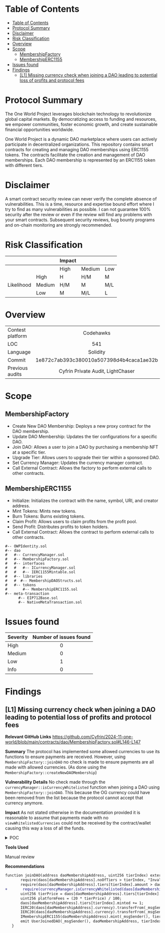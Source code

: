 <!--
---
title: Security Review Report
author: 4th05
date: November 13, 2024
header-includes:
  - \usepackage{titling}
  - \usepackage{graphicx}
---

\begin{titlepage}
    \centering
    \begin{figure}[h]
        \centering
        \includegraphics[width=0.5\textwidth]{logo.pdf} 
    \end{figure}
    \vspace*{2cm}
    {\Huge\bfseries 4th05\par}
    \vspace{3cm}
    {\Huge 1WProject\par} 
    \vspace{0.5cm}
    {\Huge\itshape Security Review Report\par}
    \vfill
    {\Large \ 13 November 2024\par}
\end{titlepage}

\maketitle
CANCEL THIS LINE AND THE FIRST ONE TO TO ABOLISH NOTES AND GET PDF FILE --> 


<!-- Your report starts here! -->

<!-- Prepared by: [4th05](https://x.com/0x4th05)
Lead Auditors:  
- xxxxxxx
\begin{flushright}...\end{flushright}
-->

# Table of Contents


- [Table of Contents](#table-of-contents)
- [Protocol Summary](#protocol-summary)
- [Disclaimer](#disclaimer)
- [Risk Classification](#risk-classification)
- [Overview](#overview)
- [Scope](#scope)
  - [MembershipFactory](#membershipfactory)
  - [MembershipERC1155](#membershiperc1155)
- [Issues found](#issues-found)
- [Findings](#findings)
  - [\[L1\] Missing currency check when joining a DAO leading to potential loss of profits and protocol fees](#l1-missing-currency-check-when-joining-a-dao-leading-to-potential-loss-of-profits-and-protocol-fees)

# Protocol Summary

The One World Project leverages blockchain technology to revolutionize global capital markets. By democratizing access to funding and resources, we empower communities, foster economic growth, and create sustainable financial opportunities worldwide.

One World Project is a dynamic DAO marketplace where users can actively participate in decentralized organizations. This repository contains smart contracts for creating and managing DAO memberships using ERC1155 tokens. The contracts facilitate the creation and management of DAO memberships. Each DAO membership is represented by an ERC1155 token with different tiers.

# Disclaimer
A smart contract security review can never verify the complete absence of vulnerabilities. This is a time, resource and expertise bound effort where I try to find as many vulnerabilities as possible. I can not guarantee 100% security after the review or even if the review will find any problems with your smart contracts. Subsequent security reviews, bug bounty programs and on-chain monitoring are strongly recommended.


# Risk Classification

|            |        | Impact |        |     |
| ---------- | ------ | ------ | ------ | --- |
|            |        | High   | Medium | Low |
|            | High   | H      | H/M    | M   |
| Likelihood | Medium | H/M    | M      | M/L |
|            | Low    | M      | M/L    | L   |

# Overview 
|                  |                                          |
| ---------------- | :--------------------------------------: |
| Contest platform |                Codehawks                 |
| LOC              |                   541                    |
| Language         |                 Solidity                 |
| Commit           | 1e872c7ab393c380010a507398d4b4caca1ae32b |
| Previous audits  |    Cyfrin Private Audit, LightChaser     |


# Scope

## MembershipFactory

 - Create New DAO Membership: Deploys a new proxy contract for the DAO membership.
 - Update DAO Membership: Updates the tier configurations for a specific DAO.
 - Join DAO: Allows a user to join a DAO by purchasing a membership NFT at a specific tier.
 - Upgrade Tier: Allows users to upgrade their tier within a sponsored DAO.
 - Set Currency Manager: Updates the currency manager contract.
 - Call External Contract: Allows the factory to perform external calls to other contracts.

## MembershipERC1155

 - Initialize: Initializes the contract with the name, symbol, URI, and creator address.
 - Mint Tokens: Mints new tokens.
 - Burn Tokens: Burns existing tokens.
 - Claim Profit: Allows users to claim profits from the profit pool.
 - Send Profit: Distributes profits to token holders.
 - Call External Contract: Allows the contract to perform external calls to other contracts.​

``` 
#-- OWPIdentity.sol
#-- dao
#   #-- CurrencyManager.sol
#   #-- MembershipFactory.sol
#   #-- interfaces
#   #   #-- ICurrencyManager.sol
#   #   #-- IERC1155Mintable.sol
#   #-- libraries
#   #  #-- MembershipDAOStructs.sol
#   #-- tokens
#       #-- MembershipERC1155.sol
#-- meta-transaction
      #-- EIP712Base.sol
      #-- NativeMetaTransaction.sol

```

# Issues found

| Severity | Number of issues found |
| :------- | :--------------------: |
| High     |           0            |
| Medium   |           0            |
| Low      |           1            |
| Info     |           0            |

# Findings


## [L1] Missing currency check when joining a DAO leading to potential loss of profits and protocol fees

**Relevant GitHub Links**
https://github.com/Cyfrin/2024-11-one-world/blob/main/contracts/dao/MembershipFactory.sol#L146-L147

**Summary**
The protocol has implemented some allowed currencies to use its functions to ensure payments are received. However, using `MembershipFactory::joinDAO` no check is made to ensure payments are all made with allowed currencies. (As done using the `MembershipFactory::createNewDAOMembership`)

**Vulnerability Details**
No check made through the `currencyManager::isCurrencyWhitelisted` function when joining a DAO using `MembershipFactory::joinDAO`. 
This because the OG currency could have been removed from the list because the protocol cannot accept that currency anymore. 


**Impact**
As not stated otherwise in the documentation provided it is reasonable to assume that payments made with no `viewWhitelistedCurrencies` could not be received by the contract/wallet causing this way a loss of all the funds.

<details>
<summary>POC</summary>
 

    // SPDX-License-Identifier: MIT
    pragma solidity 0.8.22;

    import { IMembershipERC1155 } from "../contracts/dao/interfaces/IERC1155Mintable.sol";
    import { ICurrencyManager } from "../contracts/dao/interfaces/ICurrencyManager.sol";
    import { CurrencyManager } from "../contracts/dao/CurrencyManager.sol";
    import { MembershipERC1155 } from "../contracts/dao/tokens/MembershipERC1155.sol";
    import { MembershipFactory } from "../contracts/dao/MembershipFactory.sol";
    import { DAOConfig, DAOInputConfig, TierConfig, DAOType, TIER_MAX } from "../contracts/dao/libraries/MembershipDAOStructs.sol";
    import "@openzeppelin/contracts/token/ERC20/ERC20.sol";
    import "@openzeppelin/contracts/token/ERC20/IERC20.sol";
    import "@openzeppelin/contracts/access/AccessControl.sol";
    import "@openzeppelin/contracts/proxy/transparent/TransparentUpgradeableProxy.sol";
    import "@openzeppelin/contracts/proxy/transparent/ProxyAdmin.sol";
    import { NativeMetaTransaction } from "../contracts/meta-transaction/NativeMetaTransaction.sol";
    import {Test, console} from "../forge-std/src/Test.sol";


    contract OWPTest is Test {

    string baseURI = "test_trial";
    address public owpWallet = address(1);
    address public user = makeAddr("user");
    event firstslotevent (uint256);
    MembershipFactory membershipfactory;
    MembershipERC1155 membershipImplementation;
    CurrencyManager currencymanager;

    function setUp () public {

        currencymanager = new CurrencyManager();
        membershipImplementation = new MembershipERC1155();
        membershipfactory = new MembershipFactory(address(currencymanager), owpWallet, baseURI, address(membershipImplementation));  
        
    }
    
    function test_paymentWithNotAllowedCurrency () public {
    
    Currency currency1 = new Currency("currency1", "CUR1");
    Currency currency2 = new Currency("currency2", "CUR2");
    Currency currency3 = new Currency("currency3", "CUR3");
    
    currencymanager.addCurrency(address(currency1));
    currencymanager.addCurrency(address(currency2));
    currencymanager.addCurrency(address(currency3));

    uint256 numtiers = 6;
    TierConfig[] memory tierconf = new TierConfig[](numtiers);
        for (uint256 i=0; i<numtiers; ++i) {
            tierconf[i] = TierConfig({amount:10, price:10, power:1, minted:0});  
        }
    
    DAOInputConfig memory conf = DAOInputConfig({ensname: "BestDAO", daoType: DAOType.PUBLIC, currency:address(currency1), maxMembers:200, noOfTiers:6});
    
    address newdao = membershipfactory.createNewDAOMembership(conf, tierconf);
    
    currencymanager.removeCurrency(address(currency1));
    
    vm.deal(user, 1 ether);
    vm.startPrank(user);
    currency1.mint(user);
    currency1.approve(address(membershipfactory), type(uint256).max);
    
    vm.expectRevert();
    membershipfactory.joinDAO(newdao, 4);
    }
    


    contract Currency is ERC20 {
 
    constructor(string memory _name, string memory _symbol) ERC20 (_name, _symbol){}
 
    function mint(address _user) public {
    _mint(_user, 1 ether);
    }

    }
</details>

**Tools Used**

Manual review

**Recommendations**

 ```diff
 function joinDAO(address daoMembershipAddress, uint256 tierIndex) external {
        require(daos[daoMembershipAddress].noOfTiers > tierIndex, "Invalid tier.");
        require(daos[daoMembershipAddress].tiers[tierIndex].amount > daos[daoMembershipAddress].tiers[tierIndex].minted, "Tier full.");
+       require(currencyManager.isCurrencyWhitelisted(daos[daoMembershipAddress].currency), "Currency not accepted.");
        uint256 tierPrice = daos[daoMembershipAddress].tiers[tierIndex].price;
        uint256 platformFees = (20 * tierPrice) / 100;
        daos[daoMembershipAddress].tiers[tierIndex].minted += 1;
        IERC20(daos[daoMembershipAddress].currency).transferFrom(_msgSender(), owpWallet, platformFees);
        IERC20(daos[daoMembershipAddress].currency).transferFrom(_msgSender(), daoMembershipAddress, tierPrice - platformFees);
        IMembershipERC1155(daoMembershipAddress).mint(_msgSender(), tierIndex, 1);
        emit UserJoinedDAO(_msgSender(), daoMembershipAddress, tierIndex);
    }
```


